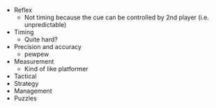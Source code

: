 - Reflex
    - Not timing because the cue can be controlled by 2nd player (i.e. unpredictable)
- Timing
    - Quite hard?
- Precision and accuracy
    - pewpew
- Measurement
    - Kind of like platformer
- Tactical
- Strategy
- Management
- Puzzles